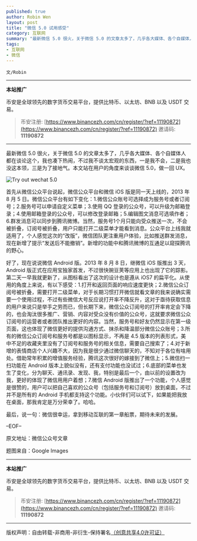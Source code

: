 ```yaml
---
published: true
author: Robin Wen
layout: post
title: "微信 5.0 试用感受"
category: 互联网
summary: "最新微信 5.0 很火，关于微信 5.0 的文章太多了，几乎各大媒体、各个自媒体人都在谈论这个，我也凑下热闹，不过我不谈太宏观的东西，一是我不会，二是我也没这本领，三是为了接地气。本文站在用户的角度来谈谈微信 5.0，做一回 UX。"
tags:
- 互联网
- 微信
---
```


`文/Robin`

***

**本站推广**

币安是全球领先的数字货币交易平台，提供比特币、以太坊、BNB 以及 USDT 交易。

> 币安注册: [https://www.binancezh.com/cn/register/?ref=11190872](https://www.binancezh.com/cn/register/?ref=11190872)
> 邀请码: **11190872**

***

最新微信 5.0 很火，关于微信 5.0 的文章太多了，几乎各大媒体、各个自媒体人都在谈论这个，我也凑下热闹，不过我不谈太宏观的东西，一是我不会，二是我也没这本领，三是为了接地气。本文站在用户的角度来谈谈微信 5.0，做一回 UX。

![Try out wechat 5.0](https://cdn.dbarobin.com/QxYfEfa.jpg)

首先从微信公众平台说起，微信公众平台和微信 iOS 版是同一天上线的，2013 年 8 月 5 日。微信公众平台有如下变化：1.微信公众账号可选择成为服务号或者订阅号；2.服务号可以申请自定义菜单；3.使用 QQ 登录的公众号，可以升级为邮箱登录；4.使用邮箱登录的公众号，可以修改登录邮箱；5.编辑图文消息可选填作者；6.群发消息可以同步到腾讯微博。当然，服务号1个月只能向受众推送一次，不会被折叠，订阅号被折叠，用户只能打开二级菜单才能看到消息。公众平台上线我就适用了，个人感觉这次的“改版”，微信团队更注重用户体验，比如推送群发消息，现在新增了提示“发送后不能撤销”。新增的功能中和腾讯微博的互通足以窥探腾讯的野心。

好了，现在说说微信 Android 版。2013 年 8 月 8 日，继微信 iOS 版推出 3 天，Android 版正式在应用宝独家首发，不过很快豌豆荚等应用上也出现了它的踪影。第二天一早我就更新了，从图标看出了这次的设计也是遵从 iOS7 的扁平化。从使用的角度上来说，有以下感受：1.打开和返回页面的响应速度更快；2.微信公众订阅号被折叠，需要打开二级菜单，对于长期习惯打开微信就看文章的我来说确实需要一个使用过程，不过有些微信大号反应说打开率不降反升，这对于亟待获取信息的用户来说只是举手之劳而已，但长期下来，微信公众订阅号的打开率肯定会下降的，也会淘汰很多推广、营销、内容对受众没有价值的公众号，这就要求微信公众订阅号的运营者或者团队推出更好的内容。当然，服务号和好友仍然显示在第一级页面，这也体现了微信更好的提供沟通方式、抹杀和降温部分微信公众账号；3.所有的微信公众订阅号和服务号都是以图标显示，不再是 4.5 版本的列表形式，美中不足的收藏夹里没有了订阅号和服务号的相关信息，需要自己搜索了；4.对于新增的表情商店个人兴趣不大，因为我是很少通过微信聊天的，不知对于各位有啥用处。借助常年积累的增值服务经验，腾讯这次很好的嫁接到了微信上；5.微信扫一扫功能在 Android 版本上貌似没有，还有支付功能也没试过；6.底部的菜单也发生了变化，分为聊天、通讯录、发现、我，特别是最后一个，由以前的设置改为我，更好的体现了微信用用户着想；7.微信 Android 版推出了一个功能，个人感觉是很赞的，用户可以把自己喜欢的公众号（包括服务号和订阅号）放到桌面，不过并不是所有的 Android 手机都支持这个功能。小伙伴们可以试下，如果能把我放在桌面，那我肯定是万分荣幸了。哈哈。

最后，说一句：微信很幸运，拿到移动互联的第一章船票，期待未来的发展。

–EOF–

原文地址：微信公众号文章

题图来自：Google Images

***

**本站推广**

币安是全球领先的数字货币交易平台，提供比特币、以太坊、BNB 以及 USDT 交易。

> 币安注册: [https://www.binancezh.com/cn/register/?ref=11190872](https://www.binancezh.com/cn/register/?ref=11190872)
> 邀请码: **11190872**

***

版权声明：自由转载-非商用-非衍生-保持署名<a href="http://creativecommons.org/licenses/by-nc-nd/4.0/deed.zh" target="_blank">（创意共享4.0许可证）</a>
